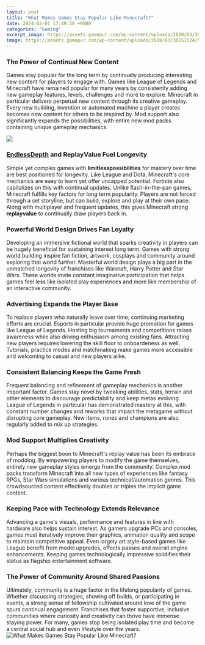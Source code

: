 ```yaml
---
layout: post
title: "What Makes Games Stay Popular Like Minecraft?"
date: 2024-02-01 17:49:58 +0000
categories: "Gaming"
excerpt_image: https://assets.gamepur.com/wp-content/uploads/2020/03/30151524/Screen-Shot-2020-03-30-at-4.15.00-PM-409x280.png
image: https://assets.gamepur.com/wp-content/uploads/2020/03/30151524/Screen-Shot-2020-03-30-at-4.15.00-PM-409x280.png
---
```


### The Power of Continual New Content
Games stay popular for the long term by continually producing interesting new content for players to engage with. Games like League of Legends and Minecraft have remained popular for many years by consistently adding new gameplay features, levels, challenges and more to explore. 
Minecraft in particular delivers perpetual new content through its creative gameplay. Every new building, invention or automated machine a player creates becomes new content for others to be inspired by. Mod support also significantly expands the possibilities, with entire new mod packs containing unique gameplay mechanics. 

![](https://whatifgaming.com/wp-content/uploads/2022/04/Games-Like-Minecraft.jpg)
### [EndlessDepth](https://store.fi.io.vn/womens-cute-doberman-dog-face-pup-pet-puppy-lover-best-dad-mom-ever-v-neck-t-shirt/women&) and **ReplayValue** Fuel Longevity 
Simple yet complex games with **limitlesspossibilities** for mastery over time are best positioned for longevity. Like League and Dota, Minecraft's core mechanics are easy to learn yet offer uncapped potential. Fortnite also capitalizes on this with continual updates.
Unlike flash-in-the-pan games, Minecraft fulfills key factors for long term popularity. Players are not forced through a set storyline, but can build, explore and play at their own pace. Along with multiplayer and frequent updates, this gives Minecraft strong **replayvalue** to continually draw players back in.
### Powerful World Design Drives Fan Loyalty
Developing an immersive fictional world that sparks creativity in players can be hugely beneficial for sustaining interest long term. Games with strong world building inspire fan fiction, artwork, cosplays and community around exploring that world further. 
Masterful world design plays a big part in the unmatched longevity of franchises like Warcraft, Harry Potter and Star Wars. These worlds invite constant imaginative participation that helps games feel less like isolated play experiences and more like membership of an interactive community.
### Advertising Expands the Player Base
To replace players who naturally leave over time, continuing marketing efforts are crucial. Esports in particular provide huge promotion for games like League of Legends. Hosting big tournaments and competitions raises awareness while also driving enthusiasm among existing fans.
Attracting new players requires lowering the skill floor to onboardeness as well. Tutorials, practice modes and matchmaking make games more accessible and welcoming to casual and new players alike.
### Consistent Balancing Keeps the Game Fresh 
Frequent balancing and refinement of gameplay mechanics is another important factor. Games stay novel by tweaking abilities, stats, terrain and other elements to discourage predictability and keep metas evolving. 
League of Legends in particular has demonstrated mastery at this, with constant number changes and reworks that impact the metagame without disrupting core gameplay. New items, runes and champions are also regularly added to mix up strategies.
### Mod Support Multiplies Creativity
Perhaps the biggest boon to Minecraft's replay value has been its embrace of modding. By empowering players to modify the game themselves, entirely new gameplay styles emerge from the community. 
Complex mod packs transform Minecraft into all new types of experiences like fantasy RPGs, Star Wars simulations and various technical/automation genres. This crowdsourced content effectively doubles or triples the implicit game content.
### Keeping Pace with Technology Extends Relevance
Advancing a game's visuals, performance and features in line with hardware also helps sustain interest. As gamers upgrade PCs and consoles, games must iteratively improve their graphics, animation quality and scope to maintain competitive appeal. 
Even largely art style-based games like League benefit from model upgrades, effects passes and overall engine enhancements. Keeping games technologically impressive solidifies their status as flagship entertainment software.
### The Power of Community Around Shared Passions
Ultimately, community is a huge factor in the lifelong popularity of games. Whether discussing strategies, showing off builds, or participating in events, a strong sense of fellowship cultivated around love of the game spurs continual engagement. 
Franchises that foster supportive, inclusive communities where curiosity and creativity can thrive have immense staying power. For many, games stop being isolated play time and become a central social hub and even lifestyle over the years.
![What Makes Games Stay Popular Like Minecraft?](https://assets.gamepur.com/wp-content/uploads/2020/03/30151524/Screen-Shot-2020-03-30-at-4.15.00-PM-409x280.png)